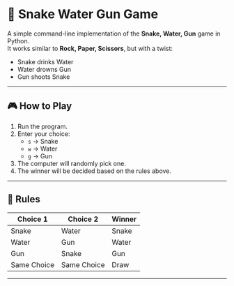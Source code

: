 # 🐍 Snake Water Gun Game

A simple command-line implementation of the **Snake, Water, Gun** game in Python.  
It works similar to **Rock, Paper, Scissors**, but with a twist:  
- Snake drinks Water
- Water drowns Gun 
- Gun shoots Snake

---

## 🎮 How to Play
1. Run the program.
2. Enter your choice:
   - `s` → Snake  
   - `w` → Water  
   - `g` → Gun  
3. The computer will randomly pick one.
4. The winner will be decided based on the rules above.

---

## 📜 Rules
| Choice 1   | Choice 2   | Winner  |
|------------|------------|---------|
| Snake      | Water      | Snake   |
| Water      | Gun        | Water   |
| Gun        | Snake      | Gun     |
| Same Choice| Same Choice| Draw    |


---
